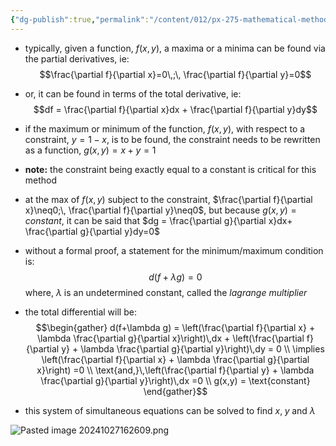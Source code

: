 ```yaml
---
{"dg-publish":true,"permalink":"/content/012/px-275-mathematical-methods/a-differentiation/2-advanced-a3-a4-and-a5/px-275-a5-lagrange-multipliers/","noteIcon":"1","created":"2024-11-25T10:50:32.000+00:00","updated":"2024-11-26T10:04:13.382+00:00"}
---
```


-  typically, given a function, $f(x,y)$, a maxima or a minima can be found via the partial derivatives, ie: 
$$\frac{\partial f}{\partial x}=0\,;\, \frac{\partial f}{\partial y}=0$$
- or, it can be found in terms of the total derivative, ie: 
$$df = \frac{\partial f}{\partial x}dx + \frac{\partial f}{\partial y}dy$$
- if the maximum or minimum of the function, $f(x,y)$, with respect to a constraint, $y=1-x$, is to be found, the constraint needs to be rewritten as a function, $g(x,y)=x+y=1$ 
- **note:** the constraint being exactly equal to a constant is critical for this method

- at the max of $f(x,y)$ subject to the constraint, $\frac{\partial f}{\partial x}\neq0;\, \frac{\partial f}{\partial y}\neq0$, but because $g(x,y)=constant$, it can be said that $dg = \frac{\partial g}{\partial x}dx+ \frac{\partial g}{\partial y}dy=0$
- without a formal proof, a statement for the minimum/maximum condition is: $$d(f+\lambda g)=0$$
	where, $\lambda$ is an undetermined constant, called the *lagrange multiplier*
- the total differential will be: 
$$\begin{gather} 
	d(f+\lambda g) = \left(\frac{\partial f}{\partial x} + \lambda \frac{\partial g}{\partial x}\right)\,dx + \left(\frac{\partial f}{\partial y} + \lambda \frac{\partial g}{\partial y}\right)\,dy = 0 \\
	\implies \left(\frac{\partial f}{\partial x} + \lambda \frac{\partial g}{\partial x}\right) =0 \\
	\text{and,}\,\left(\frac{\partial f}{\partial y} + \lambda \frac{\partial g}{\partial y}\right)\,dx =0 \\
	g(x,y) = \text{constant}
\end{gather}$$
- this system of simultaneous equations can be solved to find $x,\;y\;\text{and } \lambda$ 

![Pasted image 20241027162609.png](/img/user/pics/Pasted%20image%2020241027162609.png)
